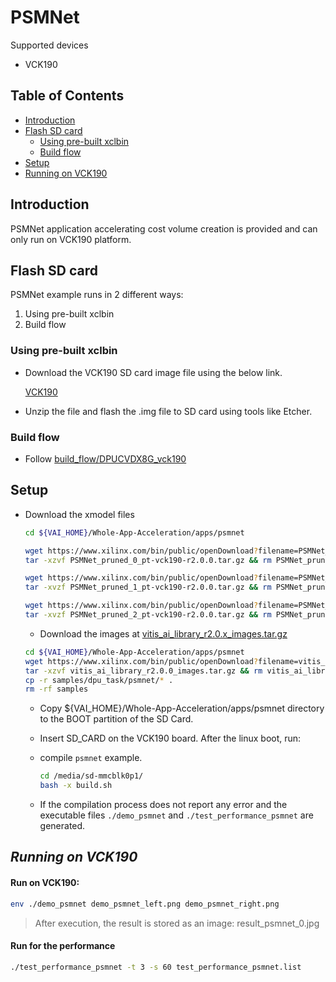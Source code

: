 # PSMNet
Supported devices
- VCK190

## Table of Contents

- [Introduction](#Introduction)
- [Flash SD card](#Flash-SD-card)
  - [Using pre-built xclbin](#Using-pre-built-xclbin)
  - [Build flow](#Build-flow)
- [Setup](#Setup)
- [Running on VCK190](#Running-on-VCK190)

## Introduction
PSMNet application accelerating cost volume creation is provided and can only run on VCK190 platform.

## Flash SD card
PSMNet example runs in 2 different ways:
1. Using pre-built xclbin
1. Build flow

### **Using pre-built xclbin**

* Download the VCK190 SD card image file using the below link.

    [VCK190](https://www.xilinx.com/bin/public/openDownload?filename=waa_vck190_costV_sd_card_vai2.0.tar.gz)

* Unzip the file and flash the .img file to SD card using tools like Etcher.

### **Build flow**

* Follow [build_flow/DPUCVDX8G_vck190](./build_flow/DPUCVDX8G_vck190/README.md)

## **Setup**

* Download the xmodel files
  ```sh
  cd ${VAI_HOME}/Whole-App-Acceleration/apps/psmnet

  wget https://www.xilinx.com/bin/public/openDownload?filename=PSMNet_pruned_0_pt-vck190-r2.0.0.tar.gz -O PSMNet_pruned_0_pt-vck190-r2.0.0.tar.gz
  tar -xzvf PSMNet_pruned_0_pt-vck190-r2.0.0.tar.gz && rm PSMNet_pruned_0_pt-vck190-r2.0.0.tar.gz

  wget https://www.xilinx.com/bin/public/openDownload?filename=PSMNet_pruned_1_pt-vck190-r2.0.0.tar.gz -O PSMNet_pruned_1_pt-vck190-r2.0.0.tar.gz
  tar -xvzf PSMNet_pruned_1_pt-vck190-r2.0.0.tar.gz && rm PSMNet_pruned_1_pt-vck190-r2.0.0.tar.gz

  wget https://www.xilinx.com/bin/public/openDownload?filename=PSMNet_pruned_2_pt-vck190-r2.0.0.tar.gz -O PSMNet_pruned_2_pt-vck190-r2.0.0.tar.gz
  tar -xvzf PSMNet_pruned_2_pt-vck190-r2.0.0.tar.gz && rm PSMNet_pruned_2_pt-vck190-r2.0.0.tar.gz
  ```

  * Download the images at [vitis_ai_library_r2.0.x_images.tar.gz](https://www.xilinx.com/bin/public/openDownload?filename=vitis_ai_library_r2.0.0_images.tar.gz)
  ```sh
  cd ${VAI_HOME}/Whole-App-Acceleration/apps/psmnet
  wget https://www.xilinx.com/bin/public/openDownload?filename=vitis_ai_library_r2.0.0_images.tar.gz -O vitis_ai_library_r2.0.0_images.tar.gz
  tar -xzvf vitis_ai_library_r2.0.0_images.tar.gz && rm vitis_ai_library_r2.0.0_images.tar.gz
  cp -r samples/dpu_task/psmnet/* .
  rm -rf samples
  ```

  * Copy ${VAI_HOME}/Whole-App-Acceleration/apps/psmnet directory to the BOOT partition of the SD Card.

  * Insert SD_CARD on the VCK190 board. After the linux boot, run:

  * compile `psmnet` example.
    ```sh
    cd /media/sd-mmcblk0p1/
    bash -x build.sh
    ```

  * If the compilation process does not report any error and the executable files `./demo_psmnet` and `./test_performance_psmnet` are generated.

## *Running on **VCK190***

#### Run on VCK190:

```sh
env ./demo_psmnet demo_psmnet_left.png demo_psmnet_right.png
```
> After execution, the result is stored as an image: result_psmnet_0.jpg

#### Run for the performance
```sh
./test_performance_psmnet -t 3 -s 60 test_performance_psmnet.list
```

